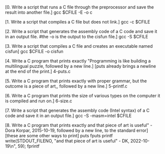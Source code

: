 [0. Write a script that runs a C file through the preprocessor and save the result into another file.]
gcc $CFILE -E -o c

[1. Write a script that compiles a C file but does not link.]
gcc -c $CFILE

[2. Write a script that generates the assembly code of a C code and save it in an output file. #the -o is the output to the cisfun file.]
gcc -S $CFILE

[3. Write a script that compiles a C file and creates an executable named cisfun]
gcc $CFILE -o cisfun

[4. Write a C program that prints exactly "Programming is like building a multilingual puzzle, followed by a new line.]
[puts already brings a newline at the end of the print.]
4-puts.c

[5. Write a C program that prints exactly with proper grammar, but the outcome is a piece of art,, followed by a new line.]
5-printf.c

[6. Write a C program that prints the size of various types on the computer it is compiled and run on.]
6-size.c

[7. Write a script that generates the assembly code (Intel syntax) of a C code and save it in an output file.]
gcc -S -masm=intel $CFILE

[8. Write a C program that prints exactly and that piece of art is useful" - Dora Korpar, 2015-10-19, followed by a new line, to the standard error]
[these are some other ways to print]
puts
fputs
printf
write(STDOUT_FILENO, "and that piece of art is useful\" - DK, 2022-10-19\n", 59);
fprintf
